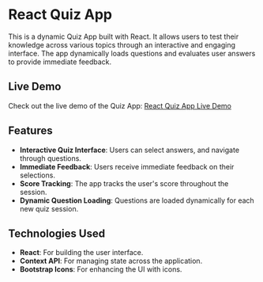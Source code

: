 # React Quiz App

This is a dynamic Quiz App built with React. It allows users to test their knowledge across various topics through an interactive and engaging interface. The app dynamically loads questions and evaluates user answers to provide immediate feedback.

## Live Demo

Check out the live demo of the Quiz App: [React Quiz App Live Demo](https://quiz-app-using-react-murex.vercel.app/)

## Features

- **Interactive Quiz Interface**: Users can select answers, and navigate through questions.
- **Immediate Feedback**: Users receive immediate feedback on their selections.
- **Score Tracking**: The app tracks the user's score throughout the session.
- **Dynamic Question Loading**: Questions are loaded dynamically for each new quiz session.

## Technologies Used

- **React**: For building the user interface.
- **Context API**: For managing state across the application.
- **Bootstrap Icons**: For enhancing the UI with icons.

